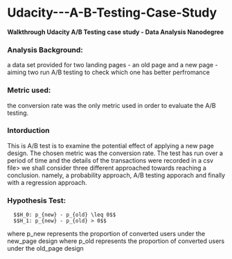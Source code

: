 # Udacity---A-B-Testing-Case-Study
**Walkthrough Udacity A/B Testing case study - Data Analysis Nanodegree**
### Analysis Background:
a data set provided for two landing pages - an old page and a new page - aiming two run A/B testing to check which one has better perfromance

### Metric used:
the conversion rate was the only metric used in order to evaluate the A/B testing.

### Intorduction
This is A/B test is to examine the potential effect of applying a new page design. The chosen metric was the conversion rate. The test has run over a period of time and the details of the transactions were recorded in a csv file> we shall consider three different approached towards reaching a conclusion. namely, a probability approach, A/B testing apporach and finally with a regression approach.

### Hypothesis Test:

      $$H_0: p_{new} - p_{old} \leq 0$$
      $$H_1: p_{new} - p_{old} > 0$$

where p_new represents the proportion of converted users under the new_page design
where p_old represents the proportion of converted users under the old_page design

